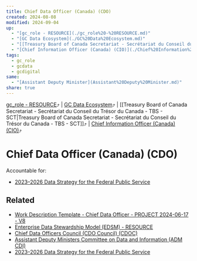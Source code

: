 ```yaml
---
title: Chief Data Officer (Canada) (CDO)
created: 2024-08-08
modified: 2024-09-04
up:
  - "[gc_role - RESOURCE](./gc_role%20-%20RESOURCE.md)"
  - "[GC Data Ecosystem](./GC%20Data%20Ecosystem.md)"
  - "[[Treasury Board of Canada Secretariat - Secrétariat du Conseil du Trésor du Canada - TBS - SCT|Treasury Board of Canada Secretariat - Secrétariat du Conseil du Trésor du Canada - TBS - SCT]]"
  - "[Chief Information Officer (Canada) (CIO)](./Chief%20Information%20Officer%20(Canada)%20(CIO).md)"
tags:
  - gc_role
  - gcdata
  - gcdigital
same:
  - "[Assistant Deputy Minister](Assistant%20Deputy%20Minister.md)"
share: true
---
```

[gc_role - RESOURCE](./gc_role%20-%20RESOURCE.md)⤴️ | [GC Data Ecosystem](./GC%20Data%20Ecosystem.md)⤴️ | [[Treasury Board of Canada Secretariat - Secrétariat du Conseil du Trésor du Canada - TBS - SCT|Treasury Board of Canada Secretariat - Secrétariat du Conseil du Trésor du Canada - TBS - SCT]]⤴️ | [Chief Information Officer (Canada) (CIO)](./Chief%20Information%20Officer%20(Canada)%20(CIO).md)⤴️
# Chief Data Officer (Canada) (CDO)
Accountable for:
- [2023–2026 Data Strategy for the Federal Public Service](./2023%E2%80%932026%20Data%20Strategy%20for%20the%20Federal%20Public%20Service.md)
## Related
- [Work Description Template - Chief Data Officer - PROJECT 2024-06-17 - V8](./Work%20Description%20Template%20-%20Chief%20Data%20Officer%20-%20PROJECT%202024-06-17%20-%20V8.md)
- [Enterprise Data Stewardship Model (EDSM) - RESOURCE](Enterprise%20Data%20Stewardship%20Model%20(EDSM)%20-%20RESOURCE.md)
- [Chief Data Officers Council (CDO Council) (CDOC)](Chief%20Data%20Officers%20Council%20(CDO%20Council)%20(CDOC).md)
- [Assistant Deputy Ministers Committee on Data and Information (ADM CDI)](Assistant%20Deputy%20Ministers%20Committee%20on%20Data%20and%20Information%20(ADM%20CDI).md)
- [2023–2026 Data Strategy for the Federal Public Service](./2023%E2%80%932026%20Data%20Strategy%20for%20the%20Federal%20Public%20Service.md)

